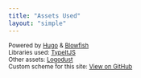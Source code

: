 ```yaml
---
title: "Assets Used"
layout: "simple"
---
```


<small>Powered by <a href="https://gohugo.io/" target="_blank">Hugo</a> & <a href="https://nunocoracao.github.io/blowfish/" target="_blank">Blowfish</a></small>
<br>
<small>Libraries used: <a href="https://www.typeitjs.com/" target="_blank">TypeItJS</a></small>
<br>
<small>Other assets: <a href="https://logodust.com/" target="_blank">Logodust</a></small>
<br>
<small>Custom scheme for this site: <a href="https://github.com/loiSvelasco/blog/blob/master/loisrantsblog/assets/css/schemes/loisrants.css" target="_blank">View on GitHub</a></small>